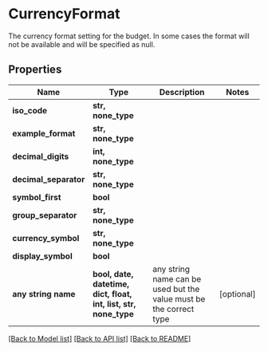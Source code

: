# CurrencyFormat

The currency format setting for the budget.  In some cases the format will not be available and will be specified as null.

## Properties
Name | Type | Description | Notes
------------ | ------------- | ------------- | -------------
**iso_code** | **str, none_type** |  | 
**example_format** | **str, none_type** |  | 
**decimal_digits** | **int, none_type** |  | 
**decimal_separator** | **str, none_type** |  | 
**symbol_first** | **bool** |  | 
**group_separator** | **str, none_type** |  | 
**currency_symbol** | **str, none_type** |  | 
**display_symbol** | **bool** |  | 
**any string name** | **bool, date, datetime, dict, float, int, list, str, none_type** | any string name can be used but the value must be the correct type | [optional]

[[Back to Model list]](../README.md#documentation-for-models) [[Back to API list]](../README.md#documentation-for-api-endpoints) [[Back to README]](../README.md)


